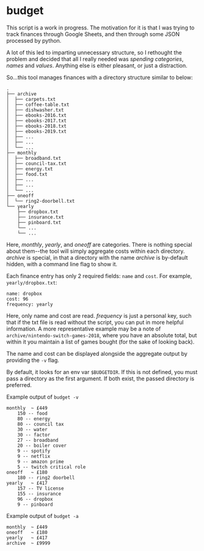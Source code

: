 # budget

This script is a work in progress. The motivation for it is that I was trying to track finances through Google Sheets, and then through some JSON processed by python.

A lot of this led to imparting unnecessary structure, so I rethought the problem and decided that all I really needed was *spending categories*, *names* and *values*. Anything else is either pleasant, or just a distraction.

So...this tool manages finances with a directory structure similar to below:

    .
    ├── archive
    │  ├── carpets.txt
    │  ├── coffee-table.txt
    │  ├── dishwasher.txt
    │  ├── ebooks-2016.txt
    │  ├── ebooks-2017.txt
    │  ├── ebooks-2018.txt
    │  ├── ebooks-2019.txt
    │  ├── ...
    │  ├── ...
    │  └── ...
    ├── monthly
    │  ├── broadband.txt
    │  ├── council-tax.txt
    │  ├── energy.txt
    │  ├── food.txt
    │  ├── ...
    │  ├── ...
    │  └── ...
    ├── oneoff
    │  └── ring2-doorbell.txt
    └── yearly
        ├── dropbox.txt
        ├── insurance.txt
        ├── pinboard.txt
        └── ...
        └── ...

Here, *monthly*, *yearly*, and *oneoff* are categories. There is nothing special about them--the tool will simply aggregate costs within each directory. *archive* is special, in that a directory with the name *archive* is by-default hidden, with a command line flag to show it.

Each finance entry has only 2 required fields: `name` and `cost`. For example, `yearly/dropbox.txt`:

    name: dropbox
    cost: 96
    frequency: yearly

Here, only name and cost are read. *frequency* is just a personal key, such that if the txt file is read without the script, you can put in more helpful information. A more representative example may be a note of `archive/nintendo-switch-games-2018`, where you have an absolute total, but within it you maintain a list of games bought (for the sake of looking back).

The name and cost can be displayed alongside the aggregate output by providing the `-v` flag.

By default, it looks for an env var `$BUDGETDIR`. If this is not defined, you must pass a directory as the first argument. If both exist, the passed directory is preferred.

Example output of `budget -v`

    monthly  ~ £449
        150 -- food
        80 -- energy
        80 -- council tax
        30 -- water
        30 -- factor
        27 -- broadband
        20 -- boiler cover
        9 -- spotify
        9 -- netflix
        9 -- amazon prime
        5 -- twitch critical role
    oneoff   ~ £180
        180 -- ring2 doorbell
    yearly   ~ £417
        157 -- TV license
        155 -- insurance
        96 -- dropbox
        9 -- pinboard

Example output of `budget -a`

    monthly  ~ £449
    oneoff   ~ £180
    yearly   ~ £417
    archive  ~ £9999
